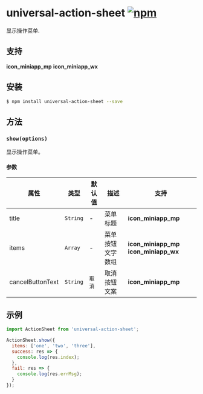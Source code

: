 # universal-action-sheet [![npm](https://img.shields.io/npm/v/universal-action-sheet.svg)](https://www.npmjs.com/package/universal-action-sheet)

显示操作菜单.

## 支持
__icon_miniapp_mp__ __icon_miniapp_wx__

## 安装

```bash
$ npm install universal-action-sheet --save
```

## 方法

### `show(options)`

显示操作菜单。

#### 参数
| 属性             | 类型     | 默认值 | 描述             | 支持                                    |
| ---------------- | -------- | ------ | ---------------- | --------------------------------------- |
| title            | `String` | -      | 菜单标题         | __icon_miniapp_mp__                     |
| items            | `Array`  | -      | 菜单按钮文字数组 | __icon_miniapp_mp__ __icon_miniapp_wx__ |
| cancelButtonText | `String` | `取消` | 取消按钮文案     | __icon_miniapp_mp__                     |


## 示例

```js
import ActionSheet from 'universal-action-sheet';

ActionSheet.show({
  items: ['one', 'two', 'three'],
  success: res => {
    console.log(res.index);
  },
  fail: res => {
    console.log(res.errMsg);
  }
});

```
